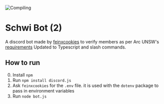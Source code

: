 ![Compiling](https://github.com/feinxcookies/schwi-bot/actions/workflows/node.js.yml/badge.svg)

# Schwi Bot (2)

A discord bot made by [feinxcookies](https://github.com/feinxcookies)
to verify members as per Arc UNSW's [requirements](https://www.arc.unsw.edu.au/clubs/clubshandbook/club-handbook-section-22-2-online-activities-and-procedures)
Updated to Typescript and slash commands.


## How to run
0. Install `npm`
1. Run `npm install discord.js`
2. Ask `feinxcookies` for the `.env` file. it is used with the `dotenv` package to pass in environment variables
3. Run `node bot.js`
